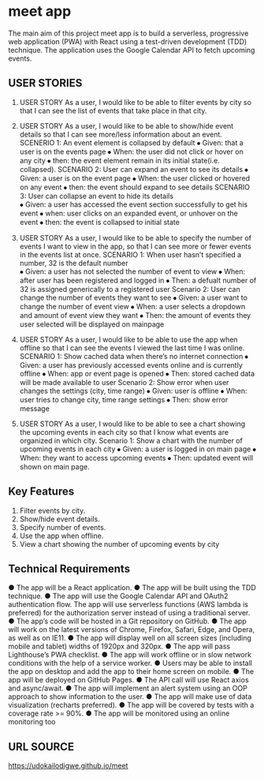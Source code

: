 # meet app

The main aim of this project meet app is to build a serverless, progressive web application (PWA) with React using a test-driven development (TDD) technique. The application uses the Google Calendar API to fetch upcoming events.

## USER STORIES
1. USER STORY 
As a user, I would like to be able to filter events by city so that I can see the list of events that take place in that city.

2. USER STORY 
As a user, I would like to be able to show/hide event details so that I can see more/less information about an event.
	SCENERIO 1: An event element is collapsed by default
⦁		Given: that a user is on the events page
⦁	 	When: the user did not click or hover on any city
⦁	   	 then:  the event element remain in its initial state(i.e. collapsed).
	SCENARIO 2: User can expand an event to see its details
⦁		Given: a user  is on the event page 
⦁		When: the user clicked or hovered on any event
⦁		then: the event should expand to see details
	SCENARIO 3: User can collapse an event to hide its details		
⦁	Given: a user has accessed the event section successfully to get his event
⦁	when: user clicks on an expanded event, or unhover on the event
⦁	then: the event is collapsed to initial state

3. USER STORY 
As a user, I would like to be able to specify the number of events I want to view in the app, so that I can see more or fewer events in the events list at once.
SCENARIO 1: When user hasn’t specified a number, 32 is the default number	
⦁	Given: a user has not selected the number of event to view
⦁	When: after user has been registered and logged in
⦁	Then: a defualt number of 32 is assigned generically to a registered user
	Scenario 2: User can change the number of events they want to see
⦁		Given: a user want to change the number of event view
⦁		When: a user selects a dropdown and amount of event view they want
⦁		Then: the amount of events they user selected will be displayed on mainpage

4. USER STORY 
As a user, I would like to be able to use the app when offline so that I can see the events I viewed the last time I was online.	
	SCENARIO 1: Show cached data when there’s no internet connection
⦁		Given: a user has previously accessed events online and is currently offline
⦁		When: app or event page is opened
⦁		Then: stored cached data will be made available to user
	Scenario 2: Show error when user changes the settings (city, time range)
⦁		Given: user is offline 
⦁		When: user tries to change city, time range settings
⦁		Then: show error message

5. USER STORY 
As a user, I would like to be able to see a chart showing the upcoming events in each city so that I know what events are organized in which city.
Scenario 1: Show a chart with the number of upcoming events in each city
⦁	Given: a user is logged in on main page
⦁	When: they want to access upcoming events
⦁	Then: updated event will shown on main page.	

## Key Features
1. Filter events by city.
2. Show/hide event details.
3. Specify number of events.
4. Use the app when offline.
5. View a chart showing the number of upcoming events by city

## Technical Requirements
● The app will be a React application.
● The app will be built using the TDD technique.
● The app will use the Google Calendar API and OAuth2 authentication flow.
The app will use serverless functions (AWS lambda is preferred) for the authorization
server instead of using a traditional server.
● The app’s code will be hosted in a Git repository on GitHub.
● The app will work on the latest versions of Chrome, Firefox, Safari, Edge, and Opera,
as well as on IE11.
● The app will display well on all screen sizes (including mobile and tablet) widths of
1920px and 320px.
● The app will pass Lighthouse’s PWA checklist.
● The app will work offline or in slow network conditions with the help of a service
worker.
● Users may be able to install the app on desktop and add the app to their home screen
on mobile.
● The app will be deployed on GitHub Pages.
● The API call will use React axios and async/await.
● The app will implement an alert system using an OOP approach to show information to
the user.
● The app will make use of data visualization (recharts preferred).
● The app will be covered by tests with a coverage rate >= 90%.
● The app will be monitored using an online monitoring too

## URL SOURCE
 https://udokailodigwe.github.io/meet